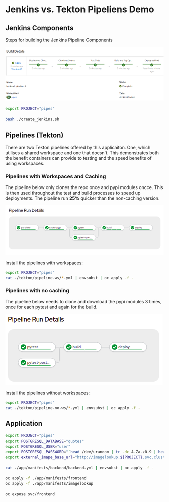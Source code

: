 # Jenkins vs. Tekton Pipeliens Demo

## Jenkins Components

Steps for building the Jenkins Pipeline Components

![Jenkins](images/jenkins.png)

```bash
export PROJECT="pipes"

bash ./create_jenkins.sh
```

## Pipelines (Tekton)

There are two Tekton pipelines offered by this applicaiton. One, which utilises a shared workspace and one that doesn't. This demonstrates both the benefit containers can provide to testing and the speed benefits of using workspaces. 

### Pipelines with Workspaces and Caching
The pipeline below only clones the repo once and pypi modules oncce. This is then used throughout the test and build processes to speed up deployments. The pipeline run **25%** quicker than the non-caching version.

![Pipeline](images/pipeline.png)

Install the pipelines with workspaces:
```bash
export PROJECT="pipes"
cat ./tekton/pipeline-ws/*.yml | envsubst | oc apply -f -
```
### Pipelines with no caching
The pipeline below needs to clone and download the pypi modules 3 times, once for each pytest and again for the build. 

![Pipeline](images/pipeline-no-cache.png)

Install the pipelines without workspaces:
```bash 
export PROJECT="pipes"
cat ./tekton/pipeline-no-ws/*.yml | envsubst | oc apply -f -
```

## Application

```bash
export PROJECT="pipes"
export POSTGRESQL_DATABASE="quotes"
export POSTGRESQL_USER="user"
export POSTGRESQL_PASSWORD="`head /dev/urandom | tr -dc A-Za-z0-9 | head -c 13 ; echo ''`"
export external_imape_base_url="http://imagelookup.${PROJECT}.svc.cluster.local:8080"

cat ./app/manifests/backend/backend.yml | envsubst | oc apply -f -

oc apply -f ./app/manifests/frontend
oc apply -f ./app/manifests/imagelookup

oc expose svc/frontend
```